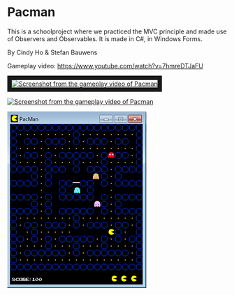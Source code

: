 # Pacman

This is a schoolproject where we practiced the MVC principle and made use of Observers and Observables. It is made in C#, in Windows Forms. 

By Cindy Ho & Stefan Bauwens

Gameplay video: https://www.youtube.com/watch?v=7hmreDTJaFU

<a href="https://www.youtube.com/watch?feature=player_embedded&v=7hmreDTJaFU" target="_blank">
<img src="https://user-images.githubusercontent.com/22680257/30482449-5ed4a652-9a23-11e7-837d-c11b0a55647c.png" 
alt="Screenshot from the gameplay video of Pacman" width="500" height="300" border="10"></a><br>

[![Screenshot from the gameplay video of Pacman](https://user-images.githubusercontent.com/22680257/30482449-5ed4a652-9a23-11e7-837d-c11b0a55647c.png)](https://www.youtube.com/watch?v=7hmreDTJaFU)

![Example](pic2.png?raw=true "Pacman")

